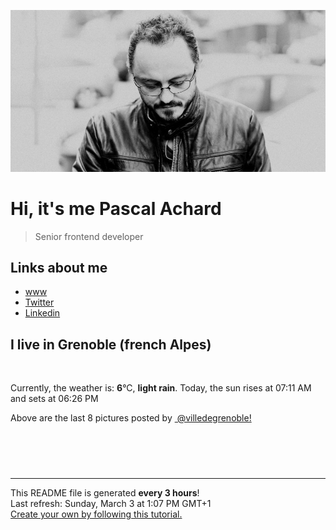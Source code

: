 ![Pascal Achard](./images/photo-pascal-achard.jpg)
# Hi, it's me Pascal Achard
> Senior frontend developer

## Links about me
- [www](https://www.pascal-achard.com)
- [Twitter](https://twitter.com/botmaster)
- [Linkedin](http://www.linkedin.com/in/pascal-achard)


## I live in Grenoble (french Alpes)
<img src="https://openweathermap.org/img/wn/10d@2x.png" alt="">

Currently, the weather is: **6**°C, **light rain**.
Today, the sun rises at 07:11 AM and sets at 06:26 PM

Above are the last 8 pictures posted by <a href="https://www.instagram.com/villedegrenoble/" target="_blank"><img alt="" src="https://upload.wikimedia.org/wikipedia/commons/thumb/e/e7/Instagram_logo_2016.svg/1024px-Instagram_logo_2016.svg.png" width="20"/> @villedegrenoble!</a>

<p style="display: flex; flex-wrap: wrap; gap: 20px;">
        <img src="https://cdn1.picuki.com/hosted-by-instagram/q/0exhNuNYnjBGZDHIdN5WmL9I2Pk2GAlRNucaS7j0nyZiNxIsbHWB58ltwdev%7C%7CDlyKw1oASyLeD1p4o8jUFtUZFV5PkzaSr2PTj1T7KifVoCh1DRk%7C%7CZFok7c1LXIcY3Cm9sdDCnicKyVHDe0AUq%7C%7Cm6vZNuKyBOTcAyXCUMLQKnmIC9%7C%7CyqW5193swp7LGTgUz36ol%7C%7CIjFd%7C%7CT9sdgcurNyUrDgJWPq+PMtg4555RYgPi9NYur++3Rq2ElIlc20jESioia3mr+sN1yDJTAofzTWXF+8+K0FDoHqK5hVhpa0PqaSDco5u26Nv%7C%7CPWRRWE4XG1orxFRm5Gkyg7XRXiH62JK7VTy2JyVU+YLgqzpC%7C%7CmwQvbYiXLkK+L6WukBXnkNV7GDFVDUfaXmOOlft6BkFslX1FfkpA2nW7P13URTXS1+mg2uBYt1afuywP6o%7C%7Cyb1l2y5lz0UlO39dLYBngt4q5HezCU9RnLFOttGP2mO2wN3Rog=.jpeg" alt="" width="200"/>
        <img src="https://cdn1.picuki.com/hosted-by-instagram/q/0exhNuNYnjBGZDHIdN5WmL9I2Pk2GAlRNecaS7j0nyZiNxIsbHWB58ltwdGn%7C%7CDh6Kwh9HS+LeDxg7Y4oVlRRZFZ4PEXcTrCNTDtQ66iRV4Cq0jVv8ZZhkbgxKXIaYXes8sUsOzjYMTIfQeoEH%7C%7Cb2rvUW%7C%7CvnwaDcNuDeTPOUtzCVG%7C%7CMm0X51wm8Rm3ayEv0Pxto0%7C%7CNylL9XkgKQcursrV%7C%7CndbEvL+M4Byp6JzSPkCj9ND1OHtpCa5BTB7Kz84KD6chYTJnLM6yBLZdyUVqUWqE4gDEG0ZjWCX8RM1v9EPp7TzN916+98ZkIGRT2UFAjsm8lJhmMntxxzsbkKI4BpB6HfVj+O8Yv909rSoPb64DdTt4wzNZbzRIbhmW3FYFK3hQ1rFDtaXQcdcy90aOa0b8Qjttjmzd4%7C%7Cn1RcsXDcZ1mDd.jpeg" alt="" width="200"/>
        <img src="https://cdn1.picuki.com/hosted-by-instagram/q/0exhNuNYnjBGZDHIdN5WmL9I2Pk2GAlRNucaS7j0nyZiNxIsbHWB58ltwdev%7C%7CDlyKw1oASyLeD1p7YkpVlpSZFV5P0zfT72MTj5T6a+fUYCh2jVv8pBilr09JXcaZHer88IuOzjYMTIfQeoEH%7C%7Cbx7a8Koru5A2MGo1zRMrBC0GAG4fy3UPI7mslm3ayEv0Pxto0%7C%7CNylL9XkgKQcursrV%7C%7CndYEvL+M4Byp6JzSPkCj9ND1OHtpCa5BTB7Kz04KD6chYTJnLMssBG5fiUc4nOtbogDdmsEmF+88RM1v9EPp7TzN916+N8ZkIGRT2UFAjsm8lJnl6u+liDFbV+i2loP7nr+2p6rS64LkrSjCMeeBfXzx3XudJDGOpoJDl5KU9iYARLfI%7C%7CfhSp0fmYMSTKhx9liWohKzZJnl6BZzCQdLmjeAP8pnasqw0KCR8GTjvRamtQ0ZoeioTIZSkUhH9YOC7FstLFmeXOtqGXLp11MdAddELObKzcuAPQ==.jpeg" alt="" width="200"/>
        <img src="https://cdn1.picuki.com/hosted-by-instagram/q/0exhNuNYnjBGZDHIdN5WmL9I2Pk2GAlRNucaS7j0nyZiNxIsbHWB58ltwdev%7C%7CDlyKw1oASyLeD1p7Y4iU1lWZFV5Pk3XT7yOTj1T56+QV4Cn0DRl%7C%7CZ9hkL80LXIfYHKp98UoOzjYMTIfQeoEH%7C%7Cbx7a8Koru5A2MGo1zRMrBC0GAG4fy3UPI7mslm3ayEv0Pxto0%7C%7CNylL9XkgKQcursrV%7C%7CndYEvL+M4Byp6JzSPkCj9ND1OHtpCa5BTB7Kz04KD6chYTJnLNX0xO+cREi6G+XcogDYl8amWGw8RM1v9EPp7TzN916+N8ZkIGRT2UFAjsm8lJnl6u+liDFbV+i2loP7nr+2p67deQLgqzqCMeeB%7C%7Cbj%7C%7CXLvWrbGOZoJDl5KU9iYARLfI%7C%7CfhSp0fmYMSTKhx9liW+xepZb3b8UBhAwMckBXdDsZbb9TOnZb32C761BeBuhYMp+ipdoJI8Hhyw4OC7FstLFmeUu4bY3Lp11MdAddELObKzcuAPQ==.jpeg" alt="" width="200"/>
        <img src="https://cdn1.picuki.com/hosted-by-instagram/q/0exhNuNYnjBGZDHIdN5WmL9I2Pk2GAlRNecaS7j0nyZiNxIsbHWB58ltwdGn%7C%7CDh6Kwh9HS+LeDxg5IwvUV9TZFF9OU3dQLKATztQ66+dVerN0DRk95Vgk7o2KX0aZHKp8McuUgmYdSgIGaYDG7uo%7C%7CesJ+vrucjMBpi2XMLQT9zJBpY6uSKVKz8B1pJ2Jg3Tt%7C%7C9k4Ki5e82wzJURmpNHNpW5HDbr2PM86o6N0QrlChMIRrdDgmBq7EHl3Kj8vUQ+RubTOl+1elDa8Ix42+TCYFvkaFxUV2HmZ4VA0toFzqaqTZY49ztwZkIH2CmUEXTE86kEon5zgx3PySWaL3Xcf5FHy4YDnZfcCqo3ZDemxZ+L85XXjRoWMJ4JpaEUFFa7aY2rEDdD7EI5Wk9YZSd0bjgzjqECCerPLzxp1WW1I0GHfWg==.jpeg" alt="" width="200"/>
        <img src="https://cdn1.picuki.com/hosted-by-instagram/q/0exhNuNYnjBGZDHIdN5WmL9I2Pk2GAlRNucaS7j0nyZiNxIsbHWB58ltwdGn%7C%7CDh6Kwh9HS+LeDxg5IItUlRYZFN%7C%7COk3YSrSARD9R6KSRV+zN2j1j85BinbkyKXwdbH+u8cEuOzjYMTIfQeoEH%7C%7Cbx7a8Koru5A2MEoyX9auctwCIPuM23TKNy2JAtrKSLl0SxptZ%7C%7CIjNLvG0jJ00m7NPfvnw1UvfPMc9g+PAnH%7C%7CEzhMQ65OftxiqsH2p%7C%7Cd2RnHCfHm7OMqeE8qSeucTE1pkCIdvg4f1s8oHSallAysY5z38j3coRq5v05sqjSc20CRjFGvTl2vaCYjw7pQTSH624A7lTY2J2rS+cIl9CjAbbOcZW7gSLDbOaTQf1DVSdfUMP3VXvWMMSTJfpas58WCchv5FO61QePR5LyjgVLLi1d0DunHqFCb8qF8JuP1m%7C%7CXxDKL%7C%7CVFutZXvLOUPjmFT8fqe4AImIX6VUJwZ.jpeg" alt="" width="200"/>
        <img src="https://cdn1.picuki.com/hosted-by-instagram/q/0exhNuNYnjBGZDHIdN5WmL9I2Pk2GAlRNucaS7j0nyZiNxIsbHWB58ltwdev%7C%7CDlyKw1oASyLeD1o4osiU19VZFV5PEPfT7SMSTdQ7quRXICj1TVi8pZmkbk0KXUdZ3Ko98UoOzjYMTIfQeoEH%7C%7Cbx7a8Koru5A2MGo1zRMrBC0GAG4fy3UPI7mslm3ayEv0Pxto0%7C%7CNylL9XkgKQcursrV%7C%7CndYEvL+M4Byp6JzSPkCj9ND1OHtpCa5BTB7Kzg4KD6chYTJnLMmoA7STDgv6ketRIgDYkE0mHjr8RM1v9EPp7TzN916+N8ZkIGRT2UFAjsm8lJnl6u+liDFbV+i2loP7nr+2p6VS68LkryjCNeoAfXz7XPtWrKKOYoJDl5KU9iYARLfI%7C%7CfhSp0fmYMSTKhx9liWqSeae+bjzydSHDJymy2HAZdUdsy29oyzwHDcgQqhjC8+lM%7C%7CvcLV+m09S04OC7FstLFmfV5AeH3Lp11MdAddELObKzcuAPQ==.jpeg" alt="" width="200"/>
        <img src="https://cdn1.picuki.com/hosted-by-instagram/q/0exhNuNYnjBGZDHIdN5WmL9I2Pk2GAlRNucaS7j0nyZiNxIsbHWB58ltwdev%7C%7CDlyKw1oASyLeD1o4oorVVVXZFV5PEDWQLCNSTdQ766dU4Cq1DRh8pJol74xLnIeY3Cq9MIlOzjYMTIfQeoEH%7C%7Cbx7a8Koru5A2MEo1zRMrBC0GAG4YWbVqFKwoV966yUlEri+YU8ajtG5WR1aRtmpNPb5DwIX%7C%7CD+fMBxsedISLQzicYRtr6+wmOHH24VdGZ9ShqarqqWm8dagxX7VQ0H7GCyS6x9KkgT3HSUhkcy4psPqaSDFctu2vxl5u2CCm8AYG9qpBxrr5+4jn7gck2+8HdVk03J8+eeVvU8iJ%7C%7C7dNy5eMHE%7C%7CWSTSvSNMPUeEHkMAqubBhnTKKjmV%7C%7Cd4kKlKGP9H2Wus5z+fVbf93xlFAy8HjTOSHMN2VNarwaSqxn%7C%7CHjS+osEoIxtqaPbxZlQgI152ozVMjP0PIBvdcMjCLgVJxR4oW.jpeg" alt="" width="200"/>
</p>

------------
<p>This README file is generated <b>every 3 hours</b>!
    <br />Last refresh: Sunday, March 3 at 1:07 PM GMT+1
    <br /><a href="https://medium.com/@th.guibert/how-to-create-a-self-updating-readme-md-for-your-github-profile-f8b05744ca91">Create your own by following this tutorial.</a>
</p>
<p><a href="https://github.com/botmaster/botmaster/actions/workflows/main.yaml"><img alt="" src="https://github.com/botmaster/botmaster/actions/workflows/main.yaml/badge.svg" /></a></p>

